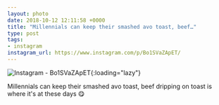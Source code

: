 ```yaml
---
layout: photo
date: 2018-10-12 12:11:58 +0000
title: "Millennials can keep their smashed avo toast, beef…"
type: post
tags:
- instagram
instagram_url: https://www.instagram.com/p/Bo1SVaZApET/
---
```


![Instagram - Bo1SVaZApET](https://colinseymour.co.uk/img/Bo1SVaZApET.jpg){:loading="lazy"}

Millennials can keep their smashed avo toast, beef dripping on toast is where it's at these days 😋
